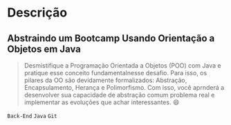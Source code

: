 # Descrição

## Abstraindo um Bootcamp Usando Orientação a Objetos em Java

>Desmistifique a Programação Orientada a Objetos (POO) com Java e pratique esse conceito fundamentalnesse desafio. Para isso, os pilares da OO são devidamente formalizados: Abstração, Encapsulamento, Herança e Polimorfismo. Com isso, você aprnderá a desenvolver sua capacidade de abstração comum problema real e implementar as evoluções que achar interessantes. :smile:

`Back-End`  `Java`  `Git`